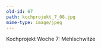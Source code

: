 ```yaml
---
old-id: 67
path: kochprojekt_7_08.jpg
mime-type: image/jpeg
---
```

Kochprojekt Woche 7:
Mehlschwitze
